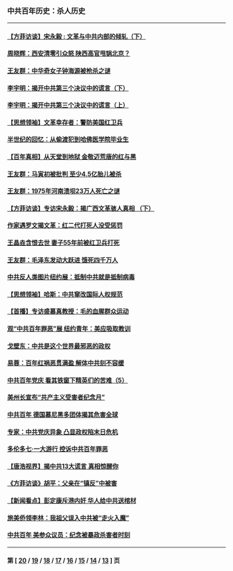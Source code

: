 ### 中共百年历史：杀人历史
---
#### [【方菲访谈】宋永毅 : 文革与中共内部的倾轧（下）](../../pages/nf1176106/n13486836.md?03100430) 
#### [周晓辉：西安清零引众怒 陕西高官甩锅北京？](../../pages/nf1176106/n13484627.md?03100430) 
#### [王友群：中华奇女子钟海源被枪杀之谜](../../pages/nf1176106/n13430555.md?03100430) 
#### [李宇明：揭开中共第三个决议中的谎言（下）](../../pages/nf1176106/n13389389.md?03100430) 
#### [李宇明：揭开中共第三个决议中的谎言（上）](../../pages/nf1176106/n13388697.md?03100430) 
#### [【思想领袖】文革幸存者：警防美国红卫兵](../../pages/nf1176106/n13339289.md?03100430) 
#### [半世纪的回忆：从偷渡犯到哈佛医学院毕业生](../../pages/nf1176106/n13345328.md?03100430) 
#### [【百年真相】从天堂到地狱 金敬迈荒唐的红与黑](../../pages/nf1176106/n13336995.md?03100430) 
#### [王友群：马寅初被批判 至少4.5亿胎儿被杀](../../pages/nf1176106/n13260313.md?03100430) 
#### [王友群：1975年河南溃坝23万人死亡之谜](../../pages/nf1176106/n13231576.md?03100430) 
#### [【方菲访谈】专访宋永毅：揭广西文革骇人真相 （下）](../../pages/nf1176106/n13209074.md?03100430) 
#### [作家遇罗文揭文革：红二代打死人没受惩罚](../../pages/nf1176106/n13205254.md?03100430) 
#### [王晶垚含恨去世 妻子55年前被红卫兵打死](../../pages/nf1176106/n13203590.md?03100430) 
#### [王友群：毛泽东发动大跃进 饿死四千万人](../../pages/nf1176106/n13177158.md?03100430) 
#### [中共反人类图片纽约展：抵制中共就是抵制病毒](../../pages/nf1176106/n13115371.md?03100430) 
#### [【思想领袖】哈斯：中共窜改国际人权规范](../../pages/nf1176106/n13053647.md?03100430) 
#### [【首播】专访盛慕真教授：毛的血腥群众运动](../../pages/nf1176106/n13091782.md?03100430) 
#### [观“中共百年罪恶”展 纽约青年：美应吸取教训](../../pages/nf1176106/n13085246.md?03100430) 
#### [戈壁东：中共是这个世界最邪恶的政权](../../pages/nf1176106/n13085641.md?03100430) 
#### [易蓉：百年红祸恶贯满盈 解体中共刻不容缓](../../pages/nf1176106/n13084455.md?03100430) 
#### [中共百年党庆 看其铁窗下精英们的苦难（5）](../../pages/nf1176106/n13076766.md?03100430) 
#### [美州长宣布“共产主义受害者纪念月”](../../pages/nf1176106/n13074024.md?03100430) 
#### [中共百年 德国慕尼黑多团体揭其危害全球](../../pages/nf1176106/n13068873.md?03100430) 
#### [专家：中共党庆异象 凸显政权陷末日危机](../../pages/nf1176106/n13067084.md?03100430) 
#### [多伦多七·一大游行 控诉中共百年罪恶](../../pages/nf1176106/n13062043.md?03100430) 
#### [【唐浩视界】揭中共13大谎言 真相惊醒你](../../pages/nf1176106/n13065208.md?03100430) 
#### [《方菲访谈》胡平：父亲在“镇反”中被害](../../pages/nf1176106/n13064114.md?03100430) 
#### [【新闻看点】彭定康斥港内奸 华人给中共送棺材](../../pages/nf1176106/n13064230.md?03100430) 
#### [旅美侨领李林：我祖父误入中共被“走火入魔”](../../pages/nf1176106/n13062777.md?03100430) 
#### [中共百年 美参众议员：纪念被暴政杀害者时刻](../../pages/nf1176106/n13063735.md?03100430) 

---
#### 第 [ [20](./20.md?03100430) / [19](./19.md?03100430) / [18](./18.md?03100430) / [17](./17.md?03100430) / [16](./16.md?03100430) / [15](./15.md?03100430) / [14](./14.md?03100430) / [13](./13.md?03100430) ] 页
